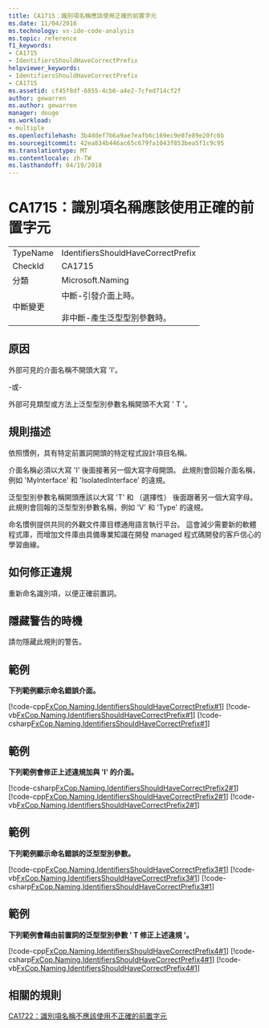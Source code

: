 ```yaml
---
title: CA1715：識別項名稱應該使用正確的前置字元
ms.date: 11/04/2016
ms.technology: vs-ide-code-analysis
ms.topic: reference
f1_keywords:
- CA1715
- IdentifiersShouldHaveCorrectPrefix
helpviewer_keywords:
- IdentifiersShouldHaveCorrectPrefix
- CA1715
ms.assetid: cf45f8df-6855-4cb6-a4e2-7cfed714cf2f
author: gewarren
ms.author: gewarren
manager: douge
ms.workload:
- multiple
ms.openlocfilehash: 3b4ddef7b6a9ae7eafb6c169ec9e07e89e20fc6b
ms.sourcegitcommit: 42ea834b446ac65c679fa1043f853bea5f1c9c95
ms.translationtype: MT
ms.contentlocale: zh-TW
ms.lasthandoff: 04/19/2018
---
```

# <a name="ca1715-identifiers-should-have-correct-prefix"></a>CA1715：識別項名稱應該使用正確的前置字元
|||
|-|-|
|TypeName|IdentifiersShouldHaveCorrectPrefix|
|CheckId|CA1715|
|分類|Microsoft.Naming|
|中斷變更|中斷-引發介面上時。<br /><br /> 非中斷-產生泛型型別參數時。|

## <a name="cause"></a>原因
 外部可見的介面名稱不開頭大寫 'I'。

 -或-

 外部可見類型或方法上泛型型別參數名稱開頭不大寫 ' T '。

## <a name="rule-description"></a>規則描述
 依照慣例，具有特定前置詞開頭的特定程式設計項目名稱。

 介面名稱必須以大寫 'I' 後面接著另一個大寫字母開頭。 此規則會回報介面名稱，例如 'MyInterface' 和 'IsolatedInterface' 的違規。

 泛型型別參數名稱開頭應該以大寫 'T' 和 （選擇性） 後面跟著另一個大寫字母。 此規則會回報的泛型型別參數名稱，例如 'V' 和 'Type' 的違規。

 命名慣例提供共同的外觀文件庫目標通用語言執行平台。 這會減少需要新的軟體程式庫，而增加文件庫由具備專業知識在開發 managed 程式碼開發的客戶信心的學習曲線。

## <a name="how-to-fix-violations"></a>如何修正違規
 重新命名識別項，以便正確前置詞。

## <a name="when-to-suppress-warnings"></a>隱藏警告的時機
 請勿隱藏此規則的警告。

## <a name="example"></a>範例
 **下列範例顯示命名錯誤介面。**

 [!code-cpp[FxCop.Naming.IdentifiersShouldHaveCorrectPrefix#1](../code-quality/codesnippet/CPP/ca1715-identifiers-should-have-correct-prefix_1.cpp)]
 [!code-vb[FxCop.Naming.IdentifiersShouldHaveCorrectPrefix#1](../code-quality/codesnippet/VisualBasic/ca1715-identifiers-should-have-correct-prefix_1.vb)]
 [!code-csharp[FxCop.Naming.IdentifiersShouldHaveCorrectPrefix#1](../code-quality/codesnippet/CSharp/ca1715-identifiers-should-have-correct-prefix_1.cs)]

## <a name="example"></a>範例
 **下列範例會修正上述違規加與 'I' 的介面。**

 [!code-csharp[FxCop.Naming.IdentifiersShouldHaveCorrectPrefix2#1](../code-quality/codesnippet/CSharp/ca1715-identifiers-should-have-correct-prefix_2.cs)]
 [!code-cpp[FxCop.Naming.IdentifiersShouldHaveCorrectPrefix2#1](../code-quality/codesnippet/CPP/ca1715-identifiers-should-have-correct-prefix_2.cpp)]
 [!code-vb[FxCop.Naming.IdentifiersShouldHaveCorrectPrefix2#1](../code-quality/codesnippet/VisualBasic/ca1715-identifiers-should-have-correct-prefix_2.vb)]

## <a name="example"></a>範例
 **下列範例顯示命名錯誤的泛型型別參數。**

 [!code-cpp[FxCop.Naming.IdentifiersShouldHaveCorrectPrefix3#1](../code-quality/codesnippet/CPP/ca1715-identifiers-should-have-correct-prefix_3.cpp)]
 [!code-vb[FxCop.Naming.IdentifiersShouldHaveCorrectPrefix3#1](../code-quality/codesnippet/VisualBasic/ca1715-identifiers-should-have-correct-prefix_3.vb)]
 [!code-csharp[FxCop.Naming.IdentifiersShouldHaveCorrectPrefix3#1](../code-quality/codesnippet/CSharp/ca1715-identifiers-should-have-correct-prefix_3.cs)]

## <a name="example"></a>範例
 **下列範例會藉由前置詞的泛型型別參數 ' T 修正上述違規 '。**

 [!code-cpp[FxCop.Naming.IdentifiersShouldHaveCorrectPrefix4#1](../code-quality/codesnippet/CPP/ca1715-identifiers-should-have-correct-prefix_4.cpp)]
 [!code-csharp[FxCop.Naming.IdentifiersShouldHaveCorrectPrefix4#1](../code-quality/codesnippet/CSharp/ca1715-identifiers-should-have-correct-prefix_4.cs)]
 [!code-vb[FxCop.Naming.IdentifiersShouldHaveCorrectPrefix4#1](../code-quality/codesnippet/VisualBasic/ca1715-identifiers-should-have-correct-prefix_4.vb)]

## <a name="related-rules"></a>相關的規則
 [CA1722：識別項名稱不應該使用不正確的前置字元](../code-quality/ca1722-identifiers-should-not-have-incorrect-prefix.md)